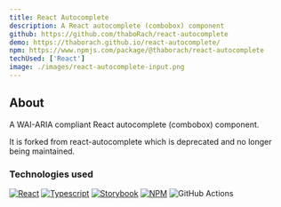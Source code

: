 ```yaml
---
title: React Autocomplete 
description: A React autocomplete (combobox) component 
github: https://github.com/thaboRach/react-autocomplete
demo: https://thaborach.github.io/react-autocomplete/
npm: https://www.npmjs.com/package/@thaborach/react-autocomplete
techUsed: ['React']
image: ./images/react-autocomplete-input.png
---
```


## About

A WAI-ARIA compliant React autocomplete (combobox) component.

It is forked from react-autocomplete which is deprecated and no longer being maintained.

### Technologies used

[![React][react]][react-url]
[![Typescript][typescript]][typescript-url]
[![Storybook][storybook]][storybook-url]
[![NPM][npm]][npm-url]
![GitHub Actions][gitHub-actions]

[typescript]: https://img.shields.io/badge/TypeScript-007ACC?style=for-the-badge&logo=typescript&logoColor=white
[typescript-url]: https://www.typescriptlang.org/

[react]: https://img.shields.io/badge/React-20232A?style=for-the-badge&logo=react&logoColor=61DAFB
[react-url]: https://react.dev/

[storybook]: https://img.shields.io/badge/-Storybook-FF4785?style=for-the-badge&logo=storybook&logoColor=white
[storybook-url]: https://storybook.js.org/

[npm]: https://img.shields.io/badge/NPM-%23CB3837.svg?style=for-the-badge&logo=npm&logoColor=white
[npm-url]: https://www.npmjs.com/

[gitHub-actions]: https://img.shields.io/badge/github%20actions-%232671E5.svg?style=for-the-badge&logo=githubactions&logoColor=white